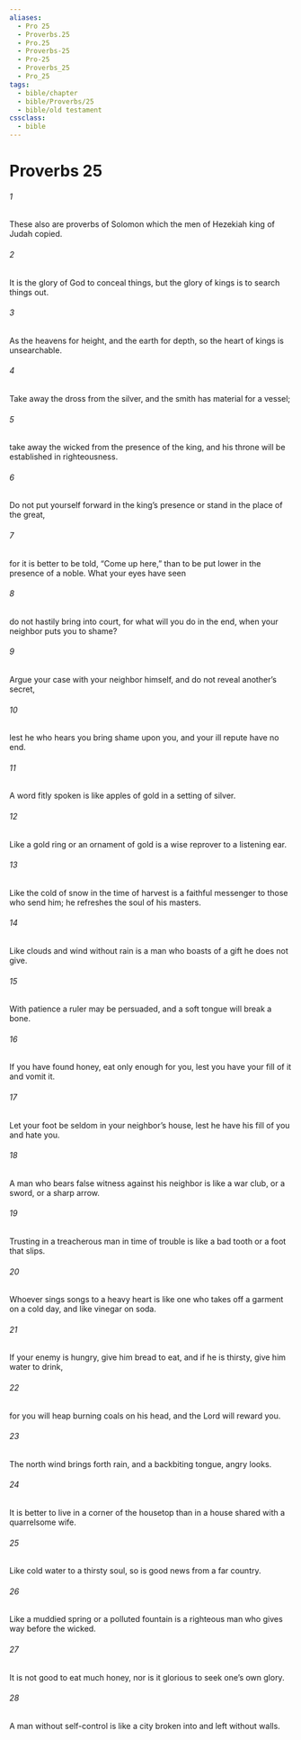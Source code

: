 ```yaml
---
aliases:
  - Pro 25
  - Proverbs.25
  - Pro.25
  - Proverbs-25
  - Pro-25
  - Proverbs_25
  - Pro_25
tags:
  - bible/chapter
  - bible/Proverbs/25
  - bible/old testament
cssclass:
  - bible
---
```


# Proverbs 25

###### 1
These also are proverbs of Solomon which the men of Hezekiah king of Judah copied.
###### 2
It is the glory of God to conceal things, but the glory of kings is to search things out.
###### 3
As the heavens for height, and the earth for depth, so the heart of kings is unsearchable.
###### 4
Take away the dross from the silver, and the smith has material for a vessel;
###### 5
take away the wicked from the presence of the king, and his throne will be established in righteousness.
###### 6
Do not put yourself forward in the king’s presence or stand in the place of the great,
###### 7
for it is better to be told, “Come up here,” than to be put lower in the presence of a noble. What your eyes have seen
###### 8
do not hastily bring into court, for what will you do in the end, when your neighbor puts you to shame?
###### 9
Argue your case with your neighbor himself, and do not reveal another’s secret,
###### 10
lest he who hears you bring shame upon you, and your ill repute have no end.
###### 11
A word fitly spoken is like apples of gold in a setting of silver.
###### 12
Like a gold ring or an ornament of gold is a wise reprover to a listening ear.
###### 13
Like the cold of snow in the time of harvest is a faithful messenger to those who send him; he refreshes the soul of his masters.
###### 14
Like clouds and wind without rain is a man who boasts of a gift he does not give.
###### 15
With patience a ruler may be persuaded, and a soft tongue will break a bone.
###### 16
If you have found honey, eat only enough for you, lest you have your fill of it and vomit it.
###### 17
Let your foot be seldom in your neighbor’s house, lest he have his fill of you and hate you.
###### 18
A man who bears false witness against his neighbor is like a war club, or a sword, or a sharp arrow.
###### 19
Trusting in a treacherous man in time of trouble is like a bad tooth or a foot that slips.
###### 20
Whoever sings songs to a heavy heart is like one who takes off a garment on a cold day, and like vinegar on soda.
###### 21
If your enemy is hungry, give him bread to eat, and if he is thirsty, give him water to drink,
###### 22
for you will heap burning coals on his head, and the Lord will reward you.
###### 23
The north wind brings forth rain, and a backbiting tongue, angry looks.
###### 24
It is better to live in a corner of the housetop than in a house shared with a quarrelsome wife.
###### 25
Like cold water to a thirsty soul, so is good news from a far country.
###### 26
Like a muddied spring or a polluted fountain is a righteous man who gives way before the wicked.
###### 27
It is not good to eat much honey, nor is it glorious to seek one’s own glory.
###### 28
A man without self-control is like a city broken into and left without walls.


